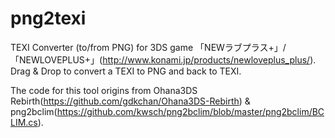 # png2texi
TEXI Converter (to/from PNG) for 3DS game 「NEWラブプラス+」/「NEWLOVEPLUS+」(http://www.konami.jp/products/newloveplus_plus/).
Drag & Drop to convert a TEXI to PNG and back to TEXI.


The code for this tool origins from Ohana3DS Rebirth(https://github.com/gdkchan/Ohana3DS-Rebirth) & png2bclim(https://github.com/kwsch/png2bclim/blob/master/png2bclim/BCLIM.cs).
